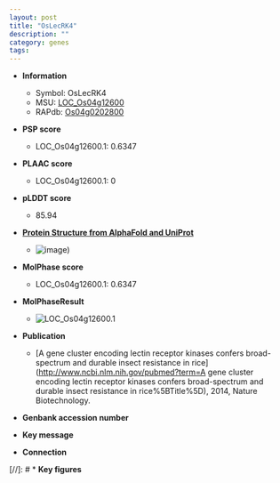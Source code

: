 ```yaml
---
layout: post
title: "OsLecRK4"
description: ""
category: genes
tags: 
---
```


* **Information**  
    + Symbol: OsLecRK4  
    + MSU: [LOC_Os04g12600](http://rice.plantbiology.msu.edu/cgi-bin/ORF_infopage.cgi?orf=LOC_Os04g12600)  
    + RAPdb: [Os04g0202800](http://rapdb.dna.affrc.go.jp/viewer/gbrowse_details/irgsp1?name=Os04g0202800)  

* **PSP score**  
    + LOC_Os04g12600.1: 0.6347 

* **PLAAC score**  
    + LOC_Os04g12600.1: 0 

* **pLDDT score**
    + 85.94

* **[Protein Structure from AlphaFold and UniProt](https://www.uniprot.org/uniprotkb/Q7FAZ0/entry#structure)**
    + ![image](https://ricepsp.github.io/images/Q7/AF-Q7FAZ0-F1.png))

* **MolPhase score**
    + LOC_Os04g12600.1: 0.6347

* **MolPhaseResult**
    + ![LOC_Os04g12600.1](https://ricepsp.github.io/pictures/LOC_Os04g/LOC_Os04g12600.1.png)

* **Publication**  
    + [A gene cluster encoding lectin receptor kinases confers broad-spectrum and durable insect resistance in rice](http://www.ncbi.nlm.nih.gov/pubmed?term=A gene cluster encoding lectin receptor kinases confers broad-spectrum and durable insect resistance in rice%5BTitle%5D), 2014, Nature Biotechnology.

* **Genbank accession number**  

* **Key message**  

* **Connection**  

[//]: # * **Key figures**  


